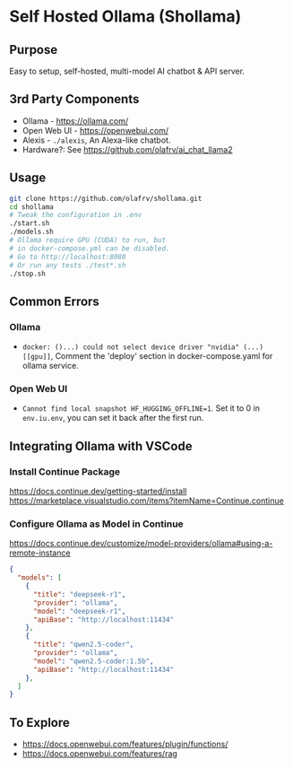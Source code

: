 # Self Hosted Ollama (Shollama)

## Purpose

Easy to setup, self-hosted, multi-model AI chatbot & API server.

## 3rd Party Components

* Ollama - https://ollama.com/
* Open Web UI - https://openwebui.com/
* Alexis - `./alexis`, An Alexa-like chatbot.
* Hardware?: See https://github.com/olafrv/ai_chat_llama2

## Usage

```bash	
git clone https://github.com/olafrv/shollama.git
cd shollama
# Tweak the configuration in .env
./start.sh
./models.sh
# Ollama require GPU (CUDA) to run, but
# in docker-compose.yml can be disabled.
# Go to http://localhost:8080
# Or run any tests ./test*.sh
./stop.sh
```

## Common Errors

### Ollama

* `docker: ()...) could not select device driver "nvidia" (...) [[gpu]]`,
  Comment the 'deploy' section in docker-compose.yaml for ollama service.

### Open Web UI

* `Cannot find local snapshot HF_HUGGING_OFFLINE=1`. Set it to 0 in `env.iu.env`,
  you can set it back after the first run.

## Integrating Ollama with VSCode

### Install Continue Package

https://docs.continue.dev/getting-started/install
https://marketplace.visualstudio.com/items?itemName=Continue.continue

### Configure Ollama as Model in Continue

https://docs.continue.dev/customize/model-providers/ollama#using-a-remote-instance

```json
{
  "models": [
    {
      "title": "deepseek-r1",
      "provider": "ollama",
      "model": "deepseek-r1",
      "apiBase": "http://localhost:11434"
    },
    {
      "title": "qwen2.5-coder",
      "provider": "ollama",
      "model": "qwen2.5-coder:1.5b",
      "apiBase": "http://localhost:11434"
    },
  ]
}
```

## To Explore

* https://docs.openwebui.com/features/plugin/functions/
* https://docs.openwebui.com/features/rag
